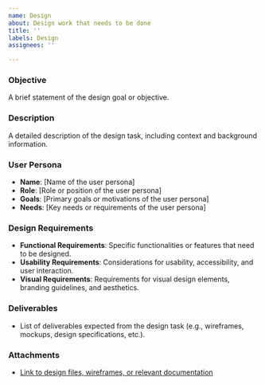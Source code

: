 ```yaml
---
name: Design
about: Design work that needs to be done
title: ''
labels: Design
assignees: ''

---
```


### Objective

A brief statement of the design goal or objective.

### Description

A detailed description of the design task, including context and background information.

### User Persona

- **Name**: [Name of the user persona]
- **Role**: [Role or position of the user persona]
- **Goals**: [Primary goals or motivations of the user persona]
- **Needs**: [Key needs or requirements of the user persona]

### Design Requirements

- **Functional Requirements**: Specific functionalities or features that need to be designed.
- **Usability Requirements**: Considerations for usability, accessibility, and user interaction.
- **Visual Requirements**: Requirements for visual design elements, branding guidelines, and aesthetics.

### Deliverables

- List of deliverables expected from the design task (e.g., wireframes, mockups, design specifications, etc.).

### Attachments

- [Link to design files, wireframes, or relevant documentation]()
